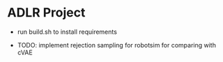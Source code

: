 # ADLR Project

- run build.sh to install requirements

- TODO: implement rejection sampling for robotsim for comparing with cVAE
